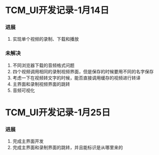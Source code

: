 # TCM_UI开发记录-1月14日

### 进展

1. 实现单个视频的录制、下载和播放

### 未解决

1. 不同浏览器下载的音频格式问题
2. 四个视频调用相同的录制视频界面，但是保存的时候要用不同的名字保存
3. 考虑一下在视频转文字的时候，能否直接调用缓存的视频进行转译
4. 主界面和录制视频界面的跳转
5. 音频可视化

# TCM_UI开发记录-1月25日

### 进展

1. 完成主界面开发
2. 完成主界面和录制界面的跳转，并且能标识是从哪里来的